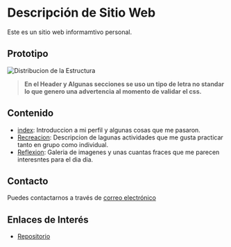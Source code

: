 # Descripción de Sitio Web

Este es un sitio web informamtivo personal.

## Prototipo

![Distribucion de la Estructura](img/../../img/mock.jpg)


> **En el Header y Algunas secciones se uso un tipo de letra no standar lo que genero una advertencia al momento de validar el css.**


## Contenido

- [index](#sección-1): Introduccion a mi perfil y algunas cosas que me pasaron.
- [Recreacion](#sección-2): Descripcion de lagunas actividades que me gusta practicar tanto en grupo como individual.
- [Reflexion](#Seccion-3): Galeria de imagenes y unas cuantas fraces que me parecen interesntes para el dia dia.



## Contacto

Puedes contactarnos a través de [correo electrónico](mailto:uo299470@uniovi.es) 

## Enlaces de Interés

- [Repositorio](https://github.com/yarovi/presentacion-html.git)




